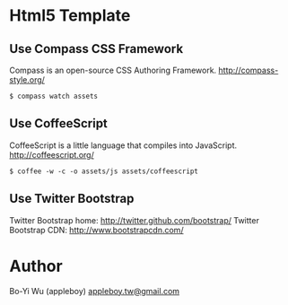 Html5 Template
======================

Use Compass CSS Framework
-------------

Compass is an open-source CSS Authoring Framework. http://compass-style.org/

    $ compass watch assets

Use CoffeeScript
-------------

CoffeeScript is a little language that compiles into JavaScript. http://coffeescript.org/

    $ coffee -w -c -o assets/js assets/coffeescript

Use Twitter Bootstrap
-------------

Twitter Bootstrap home: http://twitter.github.com/bootstrap/
Twitter Bootstrap CDN: http://www.bootstrapcdn.com/

Author
======================

Bo-Yi Wu (appleboy) <appleboy.tw@gmail.com>